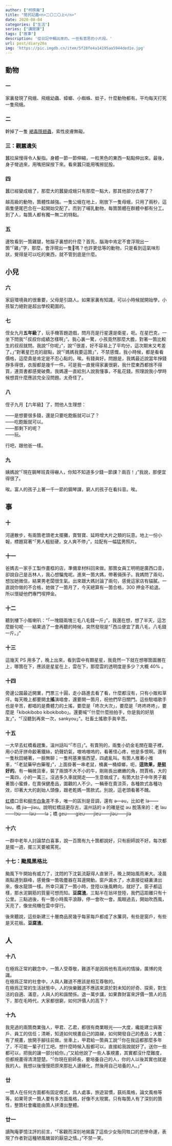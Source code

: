 ```yaml
---
author: ["柯棋瀚"]
title: "閒凥記趣<n>二〇二〇上</n>"
date: 2020-08-04
categories: ["生活"]
series: ["講閒譚"]
tags: ["故事"]
description: '從日記中輯出來的。一些有意思的小片段。'
url: post/diary20a
img: 'https://pic.imgdb.cn/item/5f28fe4a14195aa5944ded1e.jpg'
---
```


## 動物

### 一

家裏發現了飛蛾、飛蛾幼蟲、蟑螂、小蜘蛛、蚊子，什麼動物都有。平均每天打死一隻飛蛾。

### 二

幹掉了一隻 [褐毒隱翅蟲](https://zh.wikipedia.org/wiki/%E8%A4%90%E6%AF%92%E9%9A%B1%E7%BF%85%E8%9F%B2)，索性皮膚無礙。

### 三：觀蠶遺矢

蠶拉屎慢得令人髮指。身體一節一節伸縮，一粒黑色的東西一點點伸出來。最後，身子彎過來，用嘴把屎按下來。看來蠶只能用嘴擦屁股。

### 四

蠶已經變成蛾了，那麼大的蠶變成蛾只有那麼一點大，那其他部分去哪了？

越高級的動物，箇體性越強。一隻公蛾在地上，剛放下一隻母蛾，只用了兩秒，這兩隻便尾巴合在一起開始交配了。而到了哺乳動物，每箇箇體在群體中都有分工。到了人，每箇人都有獨一無二的特點。

### 五

邊牧看到一箇雞腿，牠腦子裏想的什麼？首先，腦海中肯定不會浮現出一箇<q>「雞」</q>字，那麼，會浮現出一隻🐔嗎？也許更低等的動物，只是看到這氣味形狀，覺得是可以吃的東西，就不管到底是什麼。

## 小兒

### 六

家庭環境眞的很重要，父母是引路人。如果家裏有知識，可以小時候就開始學，小孩智力絕對是超出學校範圍的。

### 七

侄女九月<b>五年級</b>了，玩手機答題遊戲，問月亮是行星還是衛星，呃。在星巴克，一坐下問我<q>「叔叔你成績怎樣啊」</q>。我心裏一驚，小孩竟然那麼大膽，對著一箇比較生的叔叔就問。我說<q>「你呢」</q>，說<q>「很差，好不容易上了平均分，這次期末又考差了。」</q>對著星巴克的甜點，說<q>「媽媽我要這箇」</q>，不禁感慨，我小時候，都是看看價格，這麼貴是肯定是不忍心點的。唉。有錢眞好。問題是，我媽最近說當年掙錢掙多得很，衣服都是幾千一件。可是我一直覺得家裏很窮，我什麼東西都捨不得買，連買書都感覺破費。我媽還一直給別人說我懂事，不亂花錢。照理說我小學時候想買什麼應該完全沒問題。太奇怪了。

### 八

侄子九月【六年級】了，問他人生理想：

——是想要很多錢，還是只要吃飽飯就可以了？   
——吃飽飯就可以。  
——那剩下的呢？    
——玩。

行吧，跟他爸一樣。

### 九

姨媽說<q>「現在鋼琴班貴得嚇人，你知不知道多少錢一節課？兩百！」</q>我說，那便宜得很了。

唉。富人的孩子上著一千一節的鋼琴課，窮人的孩子在看抖音。唉。

## 事

### 十

河邊散步，有兩箇老頭老太擺攤，賣腎寶、延時增大片之類的玩意。地上一份小報，標題寫著<q>「男人粗挺硬，女人爽不停」</q>，竝配有一幅猛男照片。

### 十一

爸媽去一家手工製作畫框的店，準備拿材料回來做。那箇女員工明明是廣西口音，卻說自己是吉林人，我心想騙鬼呢。進來一箇大媽，帶著倆孫子。我媽問了兩句，想加她微信，結果男老闆很生氣。出來跟大媽討論了兩句，感覺這家店有貓膩。一直說你做的不合格，她做了一箇月了，今天總算有一箇合格，300 押金不給退。所以懷疑他們專門喫押金。

### 十二

聽到樓下小販喇叭：<q>「一塊錢兩塊三毛八毛錢一斤」</q>，我還在想，想了半天，這怎麼斷句呢⋯⋯結果過了一會再聽的時候，突然發現是<q>「西瓜便宜了賣八毛，八毛錢一斤。」</q>

### 十三

這幾天 PS 用多了，晚上出來，看到雲中有顆星星，我竟然一下就在想哪箇圖層在上，哪箇在下，應該是星星在上，雲在下，那麼雲的透明度是多少？大概 40% 。

### 十四

旁邊公園最近開業，門票三十圓，走小路進去看了看，什麼都沒有，只有小販和草坪。每天晚上都要開<b>土搖</b>演唱會，還要開一箇月，祝他們早日關門。這些駐唱歌手也是辛苦，都唱的是費體力的土搖，要麼是「咚次大次」，要麼是「咚咚咚咚」，要麼是「kibokibobo kibokibobo」。還要喊<q>「什麼什麼拍拍手，你是我的好朋友」</q>，<q>「沒聽到再來一次，sankyou」</q>。社畜土搖歌手眞辛苦。

### 十五

一大早去虹橋看趕集，溫州話叫<q>「市日」</q>。有賣狗的，兩隻小奶金毛關在籠子裡，用小奶牙拼命齩著鐵絲，奶聲奶氣，嗷嗚嗷嗚的，看著怪心疼，他是多恨啊。還有一隻秋田蜷著，一臉無聊；一隻柯基東張西望，四處亂叫。有箇人推著小推車，<q>「老鼠藥曱甴藥喔」</q>，上面掛著一串老鼠，桶裏一桶蟑螂，呃，<b>這效果，是挺好的</b>。有一輛微貨車，裝了兩頭不大不小的牛，剛剛長出嫩嫩的角，問賈格，大的一萬四，小的一萬三。沒過多久車就開走——生意做成了。有箇大肚子中年男子戴著箇小蜜蜂，在賣保健產品，圍觀的人不少。一輛車在賣涼茶，各種款式各種功效，印著大大的創始人頭像，跟老乾媽一箇款式。別說，這老頭看著不醜。

<u>虹橋</u>口音和<u>柳市</u><u>白象</u>差不多，唯一的區別是音調，還有 ə—əu，比如老 lə——ləu，橋 jiə—jiəu。說明虹橋話更存古，溫州話的 ə 的確是從 əu 脫落來的：老 lau——lɔu——ləu——lə；橋 geu——gieu——jieu——jiəu——jiə

### 十六

一群中老年人討論禁白喜事，說一百箇有九十箇都說好，只有廚師說不好。每次都是擺一週，擺三天要被罵死。

### 十七：颱風黑格比

颱風下午開始有威力了，沈悶的下沈氣流厭得人直冒汗。晚上開始風雨漸大。凌晨兩點達到巔峰，感覺像一箇吸塵器在耳邊開動。窗戶漏水了，水直接從縫裏湧出來，像水龍頭一樣。所幸只漏了一箇小時，登陸以後風轉向，就好了。窗子都這樣，那水泥鋼筋的質量可想而知。<b>豆腐渣</b>。三點半在翁垟登陸，我們這距離只有十公里。三點過後，有一箇小時風平浪靜，停一會吹一會。風眼過去，開始吹西風，天亮了，像坐飛機在雲中穿行。

後來聽說，這些新建三十層商品房幾乎每家每戶都成了水簾洞，有些是窗戶，有些是天花板。<b>豆腐渣</b>。

## 人

### 十八

在極爲正常的觀念中，一箇人受尊敬，難道不是因爲他有高尚的情操，廣博的見識。  
在極爲正常的社會中，人與人難道不應該是相互尊敬的。  
在極爲正常的生活狀態中，人的快樂難道不應該來源於對未知的好奇、探索，對生活的自適、滿意，人與人的和諧關係。退一萬步講，如果靠財富來評價一箇人的高下，那在毛時代，大家都很窮，如何評價人的高下？

### 十九

我見過的兩箇商業強人，甲君、乙君，都很有商業眼光——大度，纔能建立與客戶、員工的信任；清晰，知道如何規畫自己的路線，如何開發自己的產品；大膽：有了規畫，放開手腳往前做。坐車上，甲君給一箇員工說<q>「你在我這都那麼多年了，不可能一輩子打工吧。想什麼時候入股都可以，直接給我說就好了。送你一些都可以，把我的讓一部分給你。」</q>又給他說了一些人事規畫，其實都沒什麼難度，但都規畫得清清楚楚。<q>「你現在廚師長，要培養自己的人，你的人以後其實也就是我的人。我想以後慢慢把原來那批人邊緣化，然後用自己培養的人。」</q>

### 廿

一箇人在任何方面都有固定模式，爲人處事，旅遊習慣，蓺術風格，論文風格等等。如果苛求一箇人要有多方面風格，好像不太現實。只有每箇人有了深刻的箇性，整箇社會纔能由箇人拼湊出整體。

### 廿一

讀<v>陶庵夢憶注評</v>的前言，<q>「客觀而深刻地揭露了這些少女殆同牲口的悲慘命運，表現了作者對這種陋風醜習的厭惡之情。」</q>不禁一笑。